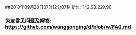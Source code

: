 ##2018年09月28日07时12分07秒 新址: 142.93.229.96
### 兔友常见问题及解答: https://github.com/wanggonging/d/blob/w/FAQ.md
